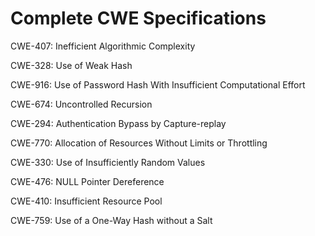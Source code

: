 

# Complete CWE Specifications

CWE-407: Inefficient Algorithmic Complexity

CWE-328: Use of Weak Hash

CWE-916: Use of Password Hash With Insufficient Computational Effort

CWE-674: Uncontrolled Recursion

CWE-294: Authentication Bypass by Capture-replay

CWE-770: Allocation of Resources Without Limits or Throttling

CWE-330: Use of Insufficiently Random Values

CWE-476: NULL Pointer Dereference

CWE-410: Insufficient Resource Pool

CWE-759: Use of a One-Way Hash without a Salt